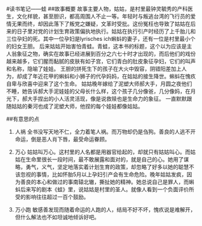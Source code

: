 #读书笔记——蛙
##故事概要
<tag>
故事主要人物，姑姑，是村里最钟灵毓秀的产科医生，文化样貌，甚至胆识，都高周围人不止一等。年轻时与叛逃台湾的飞行员的爱情无果而终，却因此落下了叛党之嫌疑，文革时受批。这份冤枉也导致了姑姑在后来的日子里对党的计划生育政策偏执地执行。姑姑在执行引产时经历了上千胎儿和三位孕妇的死。其中一位孕妇是lyrisches ich蝌蚪的妻子，还有一位是村里最小个的妇女王胆。
后来姑姑开始害怕青蛙。青蛙，这本书的标题，这个以为应该是主人翁象征之物，确实在故事已经进展到百分之六七十时才出现的，而后他们的戏份越来越多，它们腥而黏腻的皮肤有如子宫，它们青白的肚皮象征孕妇，它们的叫声和名称，隐喻了娃娃。
王胆的拼死生下的孩子在大火中毁容，阴错阳差加上人为，却成了年近花甲的蝌蚪和小狮子的代孕妈妈，在姑姑的接生降世。蝌蚪在愧疚自卑与欣喜中迎来了这个生命。
姑姑晚年嫁给了泥塑大师郝大手，月圆之夜他们不睡，她告诉郝大手泥娃娃的父母长什么样，这个孩子几分像爸，几分像妈，在月光下，郝大手捏出的小人活灵活现，像是说救赎也是生命力的象征。
一直默默跟随姑姑的秦河也成了泥塑大师，他捏的每个娃娃都像姑姑。
</tag>

##有意思的点
1. 人祸
全书没写天地不仁，全力着笔人祸。而万物却仍是刍狗。善良的人逃不开命运，倒是恶人肖下唇，最受命运眷顾。

2. 万心
姑姑叫万心。这村里的人名都是用器官给起的，却就只有姑姑叫心。而姑姑在生命里很长一段时间，最不敢展露和面对的，就是自己的心。她用了谋略，勇气，义气，坚定地落实着计划生育的政策，却忽略了好多以她的聪慧不该忽视的事情，比如怀胎5月以上孕妇引产会有生命危险。晚年姑姑发疯，因为善良的本心和做过的事南辕北辙，撕扯她的精神。她总说自己是罪人，而蝌蚪后来写的剧本《蛙》里，说姑姑是村里的圣人。就像人看到一个负面评价所受的影响往往超过一百个鼓励。

2. 万小跑
敏感善发现而随着命运的人跑的人，结局不好不坏，愧疚说是难解开，但什么解法也不如坦诚地倾诉好吧。
